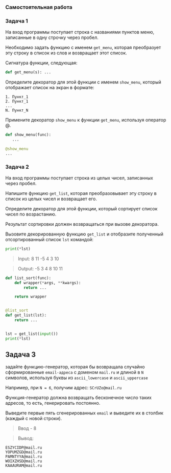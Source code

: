 ### Самостоятельная работа



### Задача 1

На вход программы поступает строка с названиями пунктов меню, записанные в одну строчку через пробел. 

Необходимо задать функцию с именем `get_menu`, которая преобразует эту строку в список из слов и возвращает этот список. 

Сигнатура функции, следующая:

```python
def get_menu(s): ...
```
Определите декоратор для этой функции с именем `show_menu`, который отображает список на экран в формате:

```
1. Пункт_1
2. Пункт_1
...
N. Пункт_N
```

Примените декоратор `show_menu` к функции `get_menu`, используя оператор @.

```python
def show_menu(func):
   ...

@show_menu
...
```

### Задача 2

На вход программы поступает строка из целых чисел, записанных через пробел. 

Напишите функцию `get_list`, которая преобразовывает эту строку в список из целых чисел и возвращает его. 

Определите декоратор для этой функции, который сортирует список чисел по возрастанию. 

Результат сортировки должен возвращаться при вызове декоратора.

Вызовите декорированную функцию `get_list` и отобразите полученный отсортированный список `lst` командой:

```python
print(*lst)
```

> Input: 8 11 -5 4 3 10

>  Output: -5 3 4 8 10 11


```python
def list_sort(func): 
    def wrapper(*args, **kwargs):  
        return ...

    return wrapper


@list_sort  
def get_list(lst):  
    return ...


lst = get_list(input())
print(*lst)

```


## Задача 3

задайте функцию-генератор, которая бы возвращала случайно сформированные `email-адреса` с доменом `mail.ru` и длиной в `N` символов, используя буквы из `ascii_lowercase` и `ascii_uppercase`

Например, при `N = 6`, получим адрес: `SCrUZo@mail.ru`

Функция-генератор должна возвращать бесконечное число таких адресов, то есть, генерировать постоянно. 

Выведите первые пять сгенерированных `email` и выведите их в столбик (каждый с новой строки).

> Ввод - 8

> Вывод:
```
ESZYCIDP@mail.ru
YOPUMZGD@mail.ru
PAMNTYYA@mail.ru
WOIXZHSD@mail.ru
KAAAURAM@mail.ru
```
